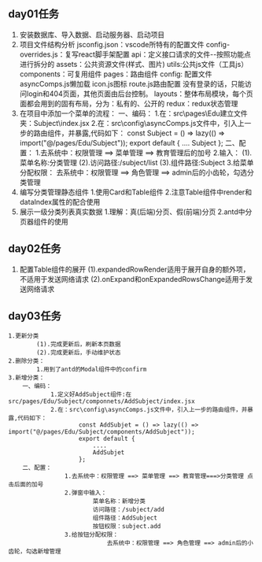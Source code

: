 ## day01任务
1. 安装数据库、导入数据、启动服务器、启动项目
2. 项目文件结构分析
			jsconfig.json：vscode所特有的配置文件
			config-overrides.js：复写react脚手架配置
			api：定义接口请求的文件--按照功能点进行拆分的
			assets：公共资源文件(样式、图片)
			utils:公共js文件（工具js）
			components：可复用组件
			pages：路由组件
			config: 配置文件
				asyncComps.js懒加载 
				icon.js图标 
				route.js路由配置
				没有登录的话，只能访问login和404页面，其他页面由后台控制。
			layouts：整体布局模块，每个页面都会用到的固有布局，分为：私有的、公开的
			redux：redux状态管理
3. 在项目中添加一个菜单的流程：
			一、编码：
					1.在：src\pages\Edu建立文件夹：Subject\index.jsx
					2.在：src\config\asyncComps.js文件中，引入上一步的路由组件，并暴露,代码如下：
							const Subject = () => lazy(() => import("@/pages/Edu/Subject"));
							export default {
								....
								Subject
							};
			二、配置：
						1.去系统中：权限管理 ==> 菜单管理 ==> 教育管理后的加号
						2.输入：
								(1).菜单名称:分类管理
								(2).访问路径:/subject/list
								(3).组件路径:Subject
						3.给菜单分配权限：
									去系统中：权限管理 ==> 角色管理 ==> admin后的小齿轮，勾选分类管理
4. 编写分类管理静态组件
			1.使用Card和Table组件
			2.注意Table组件中render和dataIndex属性的配合使用
5. 展示一级分类列表真实数据
			1.理解：真(后端)分页、假(前端)分页
			2.antd中分页器组件的使用
			
## day02任务
1. 配置Table组件的展开
		(1).expandedRowRender适用于展开自身的额外项，不适用于发送网络请求
		(2).onExpand和onExpandedRowsChange适用于发送网络请求
	
## day03任务
	1.更新分类
			(1).完成更新后，刷新本页数据
			(2).完成更新后，手动维护状态
	2.删除分类：
			1.用到了antd的Modal组件中的confirm
	3.新增分类：
		一、编码：
				1.定义好AddSubject组件:在src/pages/Edu/Subject/componnets/AddSubject/index.jsx 
				2.在：src\config\asyncComps.js文件中，引入上一步的路由组件，并暴露,代码如下：
						const AddSubjet = () => lazy(() => import("@/pages/Edu/Subject/components/AddSubject"));
						export default {
							....
							AddSubjet
						};
		二、配置：
					1.去系统中：权限管理 ==> 菜单管理 ==> 教育管理===>分类管理 点击后面的加号
					2.弹窗中输入：
							菜单名称：新增分类
							访问路径：/subject/add
							组件路径：AddSubject
							按钮权限：subject.add
					3.给按钮分配权限：
								去系统中：权限管理 ==> 角色管理 ==> admin后的小齿轮，勾选新增管理